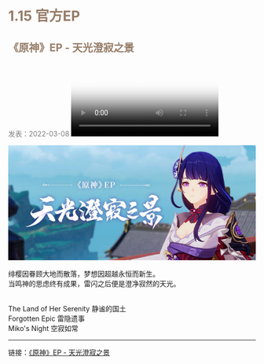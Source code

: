 # **<font style="color:#967c68;">1.15 官方EP</font>**
## **<font style="color:#967c68;">《原神》EP - 天光澄寂之景</font>**

<font style="color:#7f7f7f;">发表：</font><font style="color:#7f7f7f;">2022-03-08</font>
<video controls poster="/public/video/《原神》EP_-_天光澄寂之景.jpeg">
  <source src="/public/video/《原神》EP_-_天光澄寂之景.mp4" type="video/mp4">
  Your browser does not support the video tag.
</video>

![](/public/images/1.1图片_35.png)

<font  >绯樱因眷顾大地而散落，梦想因超越永恒而新生。</font>
<br/>
<font  >当鸣神的思虑终有成果，雷闪之后便是澄净寂然的天光。</font>
<br/>

<br/>
<font  >The Land of Her Serenity 静谧的国土</font>
<br/>
<font  >Forgotten Epic 雷隐遗事</font>
<br/>
<font  >Miko's Night 空寂如常</font>

---
<font>链接：</font>[《原神》EP - 天光澄寂之景](https://www.miyoushe.com/ys/article/18646015)





